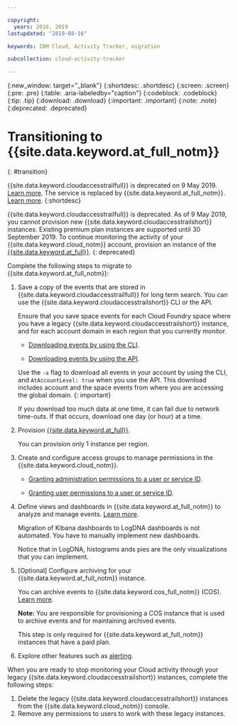 ```yaml
---

copyright:
  years: 2016, 2019
lastupdated: "2019-08-16"

keywords: IBM Cloud, Activity Tracker, migration

subcollection: cloud-activity-tracker

---
```


{:new_window: target="_blank"}
{:shortdesc: .shortdesc}
{:screen: .screen}
{:pre: .pre}
{:table: .aria-labeledby="caption"}
{:codeblock: .codeblock}
{:tip: .tip}
{:download: .download}
{:important: .important}
{:note: .note}
{:deprecated: .deprecated}


# Transitioning to {{site.data.keyword.at_full_notm}}
{: #transition}

{{site.data.keyword.cloudaccesstrailfull}} is deprecated on 9 May 2019. [Learn more](https://www.ibm.com/blogs/cloud-archive/2019/04/deprecating-ibm-cloud-activity-tracker/). The service is replaced by {{site.data.keyword.at_full_notm}}. [Learn more](/docs/services/Activity-Tracker-with-LogDNA?topic=logdnaat-getting-started).
{:shortdesc}

{{site.data.keyword.cloudaccesstrailfull}} is deprecated. As of 9 May 2019, you cannot provision new {{site.data.keyword.cloudaccesstrailshort}} instances. Existing premium plan instances are supported until 30 September 2019. To continue monitoring the activity of your {{site.data.keyword.cloud_notm}} account, provision an instance of the [{{site.data.keyword.at_full}}](/docs/services/Activity-Tracker-with-LogDNA?topic=logdnaat-getting-started#getting-started).
{: deprecated}


Complete the following steps to migrate to {{site.data.keyword.at_full_notm}}: 

1. Save a copy of the events that are stored in {{site.data.keyword.cloudaccesstrailfull}} for long term search. You can use the {{site.data.keyword.cloudaccesstrailshort}} CLI or the API. 

    Ensure that you save space events for each Cloud Foundry space where you have a legacy {{site.data.keyword.cloudaccesstrailshort}} instance, and for each account domain in each region that you currently monitor.

    * [Downloading events by using the CLI](/docs/services/cloud-activity-tracker?topic=cloud-activity-tracker-downloading_events).

    * [Downloading events by using the API](/docs/services/cloud-activity-tracker?topic=cloud-activity-tracker-downloading_events_api).

    Use the `-a` flag to download all events in your account by using the CLI, and `AtAccountLevel: true` when you use the API. This download includes account and the space events from where you are accessing the global domain.
    {: important}

    If you download too much data at one time, it can fail due to network time-outs. If that occurs, download one day (or hour) at a time. 

2. Provision [{{site.data.keyword.at_full}}](/docs/services/Activity-Tracker-with-LogDNA?topic=logdnaat-provision).

    You can provision only 1 instance per region. 
    
3. Create and configure access groups to manage permissions in the {{site.data.keyword.cloud_notm}}. 

    * [Granting administration permissions to a user or service ID](/docs/services/Activity-Tracker-with-LogDNA?topic=logdnaat-iam_manage_events).

    * [Granting user permissions to a user or service ID](/docs/services/Activity-Tracker-with-LogDNA?topic=logdnaat-iam_view_events).

4. Define views and dashboards in {{site.data.keyword.at_full_notm}} to analyze and manage events. [Learn more](/docs/services/Activity-Tracker-with-LogDNA?topic=logdnaat-views).

    Migration of Kibana dashboards to LogDNA dashboards is not automated. You have to manually implement new dashboards. 

    Notice that in LogDNA, histograms ands pies are the only visualizations that you can implement.

5. [Optional] Configure archiving for your {{site.data.keyword.at_full_notm}} instance. 

    You can archive events to {{site.data.keyword.cos_full_notm}} (COS). [Learn more](/docs/services/Activity-Tracker-with-LogDNA?topic=logdnaat-archiving).

    **Note:** You are responsible for provisioning a COS instance that is used to archive events and for maintaining archived events. 

    This step is only required for {{site.data.keyword.at_full_notm}} instances that have a paid plan.

6. Explore other features such as [alerting](/docs/services/Activity-Tracker-with-LogDNA?topic=logdnaat-alerts).


When you are ready to stop monitoring your Cloud activity through your legacy {{site.data.keyword.cloudaccesstrailshort}} instances, complete the following steps:

1. Delete the legacy {{site.data.keyword.cloudaccesstrailshort}} instances from the {{site.data.keyword.cloud_notm}} console.
2. Remove any permissions to users to work with these legacy instances. 


